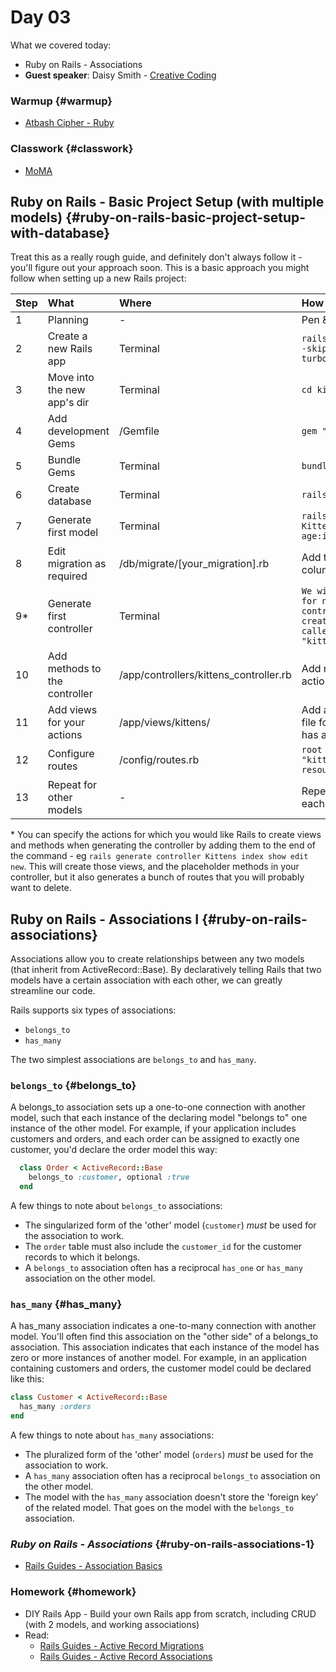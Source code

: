 # Day 03

What we covered today:

* Ruby on Rails - Associations
* **Guest speaker**: Daisy Smith - [Creative Coding](https://docs.google.com/presentation/d/1qSPH6f2j1vX7K5HUbQ1id88m5ZQ94PRBFudGXnHrlws/edit#slide=id.g38042e32c5_0_37)

### Warmup {#warmup}

* [​Atbash Cipher - Ruby​](https://github.com/liaa2/wdi29-homework/tree/master/warmups/week05/day03_atbash_cipher)

### Classwork {#classwork}

* ​[MoMA​](https://github.com/textchimp/wdi-29/tree/master/week5/moma-app)

## Ruby on Rails - Basic Project Setup \(with multiple models\) {#ruby-on-rails-basic-project-setup-with-database}

Treat this as a really rough guide, and definitely don't always follow it - you'll figure out your approach soon. This is a basic approach you might follow when setting up a new Rails project:

| Step | What | Where | How |
| :--- | :--- | :--- | :--- |
| 1 | Planning | - | Pen & paper |
| 2 | Create a new Rails app | Terminal | `rails new kitten_party --skip-git --skip-turbolinks` |
| 3 | Move into the new app's dir | Terminal | `cd kitten_party` |
| 4 | Add development Gems | /Gemfile | `gem "pry-rails"` |
| 5 | Bundle Gems | Terminal | `bundle` |
| 6 | Create database | Terminal | `rails db:create` |
| 7 | Generate first model | Terminal | `rails generate model Kitten name:string age:integer` |
| 8 | Edit migration as required | /db/migrate/\[your\_migration\].rb | Add timestamps, more columns, etc if required. |
| 9\* | Generate first controller | Terminal | `We will do it manually for now (go to the controller folder and create a controller file called "kittens_controller.rb")` |
| 10 | Add methods to the controller | /app/controllers/kittens\_controller.rb | Add methods for each action |
| 11 | Add views for your actions | /app/views/kittens/ | Add an \[action\].html.erb file for each action that has an associated view |
| 12 | Configure routes | /config/routes.rb | `root :to => "kittens#index"` `resources :kittens` |
| 13 | Repeat for other models | - | Repeat steps 7-12 for each model |

\* You can specify the actions for which you would like Rails to create views and methods when generating the controller by adding them to the end of the command - eg `rails generate controller Kittens index show edit new`. This will create those views, and the placeholder methods in your controller, but it also generates a bunch of routes that you will probably want to delete.

## Ruby on Rails - Associations I {#ruby-on-rails-associations}

Associations allow you to create relationships between any two models \(that inherit from ActiveRecord::Base\). By declaratively telling Rails that two models have a certain association with each other, we can greatly streamline our code.

Rails supports six types of associations:

* `belongs_to`
* `has_many`

The two simplest associations are `belongs_to` and `has_many`.

### `belongs_to` {#belongs_to}

A belongs\_to association sets up a one-to-one connection with another model, such that each instance of the declaring model "belongs to" one instance of the other model. For example, if your application includes customers and orders, and each order can be assigned to exactly one customer, you'd declare the order model this way:

```ruby
  class Order < ActiveRecord::Base
    belongs_to :customer, optional :true
  end
```

A few things to note about `belongs_to` associations:

* The singularized form of the 'other' model \(`customer`\) _must_ be used for the association to work.
* The `order` table must also include the `customer_id` for the customer records to which it belongs.
* A `belongs_to` association often has a reciprocal `has_one` or `has_many` association on the other model.

### `has_many` {#has_many}

A has\_many association indicates a one-to-many connection with another model. You'll often find this association on the "other side" of a belongs\_to association. This association indicates that each instance of the model has zero or more instances of another model. For example, in an application containing customers and orders, the customer model could be declared like this:

```ruby
class Customer < ActiveRecord::Base
  has_many :orders
end
```

A few things to note about `has_many` associations:

* The pluralized form of the 'other' model \(`orders`\) _must_ be used for the association to work.
* A `has_many` association often has a reciprocal `belongs_to` association on the other model.
* The model with the `has_many` association doesn't store the 'foreign key' of the related model. That goes on the model with the `belongs_to` association.

### _Ruby on Rails - Associations_ {#ruby-on-rails-associations-1}

* ​[Rails Guides - Association Basics](http://guides.rubyonrails.org/v4.2/association_basics.html)​

### Homework {#homework}

* DIY Rails App - Build your own Rails app from scratch, including CRUD \(with 2 models, and working associations\)
* Read:
  * ​[Rails Guides - Active Record Migrations](http://guides.rubyonrails.org/v4.2/active_record_migrations.html)​
  * ​[Rails Guides - Active Record Associations](http://guides.rubyonrails.org/v4.2/association_basics.html)​

